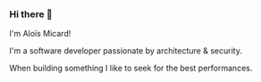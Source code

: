 ### Hi there 👋

I'm Aloïs Micard!

I'm a software developer passionate by architecture & security.

When building something I like to seek for the best performances.
